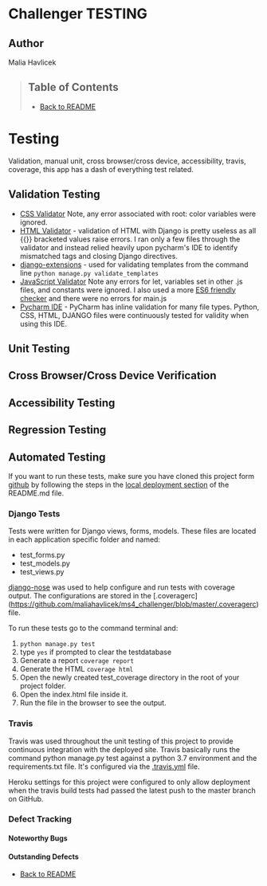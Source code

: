 # Challenger TESTING
## Author
Malia Havlicek
>## Table of Contents
>- [Back to README](https://github.com/maliahavlicek/ms4_challenger#wireframes)
# Testing

Validation, manual unit, cross browser/cross device, accessibility, travis, coverage, this app has a dash of everything test related.

## Validation Testing
- [CSS Validator](https://jigsaw.w3.org/css-validator/) Note, any error associated with root: color variables were ignored. 
- [HTML Validator](https://validator.w3.org/)  - validation of HTML with Django is pretty useless as all {{}} bracketed values raise errors. I ran only a few files through the validator and instead relied heavily upon pycharm's IDE to identify mismatched tags and closing Django directives.
- [django-extensions](https://pypi.org/project/django-extensions/) - used for validating templates from the command line ```python manage.py validate_templates```
- [JavaScript Validator](http://beautifytools.com/javascript-validator.php) Note any errors for let, variables set in other .js files, and constants were ignored. I also used a more [ES6 friendly checker](https://www.piliapp.com/syntax-check/es6/) and there were no errors for main.js
- [Pycharm IDE](https://www.jetbrains.com/pycharm/download) - PyCharm has inline validation for many file types. Python, CSS, HTML, DJANGO files were continuously tested for validity when using this IDE.

## Unit Testing

## Cross Browser/Cross Device Verification

## Accessibility Testing

## Regression Testing

## Automated Testing
If you want to run these tests, make sure you have cloned this project form [github](https://github.com/maliahavlicek/ms4_challenger) by following the steps in the [local deployment section](https://github.com/maliahavlicek/ms4_challenger#deployment) of the README.md file.

### Django Tests
Tests were written for Django views, forms, models. These files are located in each application specific folder and named:

- test_forms.py
- test_models.py
- test_views.py

[django-nose](https://pypi.org/project/django-nose/) was used to help configure and run tests with coverage output. The configurations are stored in the [.coveragerc] (https://github.com/maliahavlicek/ms4_challenger/blob/master/.coveragerc) file.

To run these tests go to the command terminal and:
1. ```python manage.py test```
2. type ```yes``` if prompted to clear the testdatabase
3. Generate a report ```coverage report```
4. Generate the HTML ```coverage html```
5. Open the newly created test_coverage directory in the root of your project folder.
6. Open the index.html file inside it.
7. Run the file in the browser to see the output.

### Travis
Travis was used throughout the unit testing of this project to provide continuous integration with the deployed site. Travis basically runs the command python manage.py test against a python 3.7 environment and the requirements.txt file. It's configured via the [.travis.yml](https://github.com/maliahavlicek/ms4_challenger/blob/master/.travis.yml) file.

Heroku settings for this project were configured to only allow deployment when the travis build tests had passed the latest push to the master branch on GitHub. 

### Defect Tracking

#### Noteworthy Bugs

#### Outstanding Defects

- [Back to README](https://github.com/maliahavlicek/ms4_challenger#wireframes)
